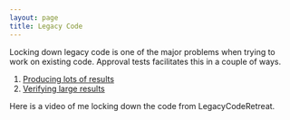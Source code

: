 ```yaml
---
layout: page
title: Legacy Code
---
```


Locking down legacy code is one of the major problems when trying to work on existing code. Approval tests facilitates this in a couple of ways.

1. [Producing lots of results](http://blog.approvaltests.com/2010/12/complete-unit-testing.html)
2. [Verifying large results](http://blog.approvaltests.com/2008/10/approval-tests-pictures-worth-1000...)

Here is a video of me locking down the code from LegacyCodeRetreat.
